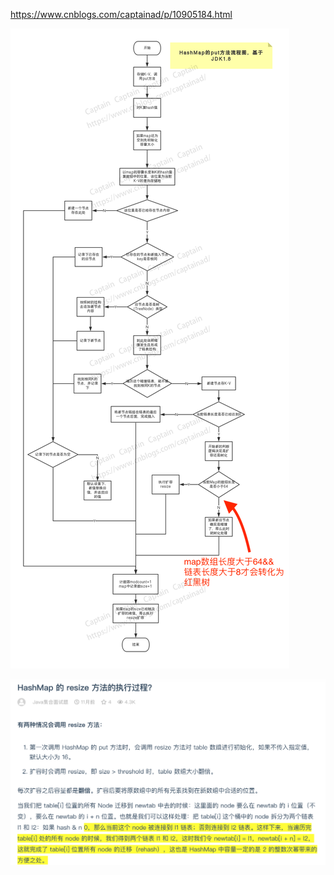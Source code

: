 

https://www.cnblogs.com/captainad/p/10905184.html

![img](05HashMap.assets/1684605-20190522150831073-641494049.png)





![image-20220511112025083](05HashMap.assets/image-20220511112025083.png)